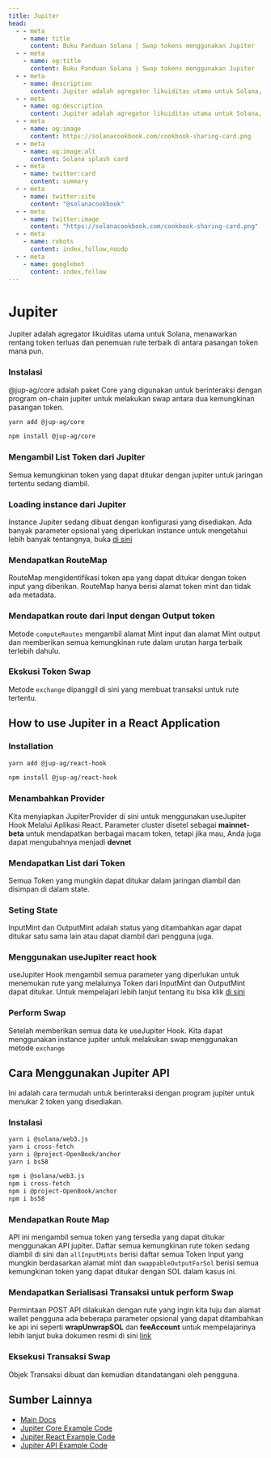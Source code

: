 ```yaml
---
title: Jupiter
head:
  - - meta
    - name: title
      content: Buku Panduan Solana | Swap tokens menggunakan Jupiter
  - - meta
    - name: og:title
      content: Buku Panduan Solana | Swap tokens menggunakan Jupiter
  - - meta
    - name: description
      content: Jupiter adalah agregator likuiditas utama untuk Solana, menawarkan rentang token terluas dan penemuan rute terbaik di antara pasangan token mana pun.
  - - meta
    - name: og:description
      content: Jupiter adalah agregator likuiditas utama untuk Solana, menawarkan rentang token terluas dan penemuan rute terbaik di antara pasangan token mana pun.
  - - meta
    - name: og:image
      content: https://solanacookbook.com/cookbook-sharing-card.png
  - - meta
    - name: og:image:alt
      content: Solana splash card
  - - meta
    - name: twitter:card
      content: summary
  - - meta
    - name: twitter:site
      content: "@solanacookbook"
  - - meta
    - name: twitter:image
      content: "https://solanacookbook.com/cookbook-sharing-card.png"
  - - meta
    - name: robots
      content: index,follow,noodp
  - - meta
    - name: googlebot
      content: index,follow
---
```


# Jupiter

Jupiter adalah agregator likuiditas utama untuk Solana, menawarkan rentang token terluas dan penemuan rute terbaik di antara pasangan token mana pun.

### Instalasi

@jup-ag/core adalah paket Core yang digunakan untuk berinteraksi dengan program on-chain jupiter untuk melakukan swap antara dua kemungkinan pasangan token.

<CodeGroup>
  <CodeGroupItem title="YARN" active>

```bash
yarn add @jup-ag/core
```

  </CodeGroupItem>

  <CodeGroupItem title="NPM">

```bash
npm install @jup-ag/core
```

  </CodeGroupItem>
</CodeGroup>

### Mengambil List  Token dari Jupiter

Semua kemungkinan token yang dapat ditukar dengan jupiter untuk jaringan tertentu sedang diambil.

<SolanaCodeGroup>
  <SolanaCodeGroupItem title="TS" active>

  <template v-slot:default>

@[code](@/code/jupiter/token-list/main.en.ts)

  </template>

  <template v-slot:preview>

@[code](@/code/jupiter/token-list/main.preview.en.ts)

  </template>

  </SolanaCodeGroupItem>

</SolanaCodeGroup>

### Loading instance dari Jupiter

Instance Jupiter sedang dibuat dengan konfigurasi yang disediakan. Ada banyak parameter opsional yang diperlukan instance untuk mengetahui lebih banyak tentangnya, buka [di sini](https://docs.jup.ag/jupiter-core/full-guide)

<SolanaCodeGroup>
  <SolanaCodeGroupItem title="TS" active>

  <template v-slot:default>

@[code](@/code/jupiter/loading-instance/main.en.ts)

  </template>

  <template v-slot:preview>

@[code](@/code/jupiter/loading-instance/main.preview.en.ts)

  </template>

  </SolanaCodeGroupItem>

</SolanaCodeGroup>

### Mendapatkan RouteMap

RouteMap mengidentifikasi token apa yang dapat ditukar dengan token input yang diberikan. RouteMap hanya berisi alamat token mint dan tidak ada metadata.

<SolanaCodeGroup>
  <SolanaCodeGroupItem title="TS" active>

  <template v-slot:default>

@[code](@/code/jupiter/route-map/main.en.ts)

  </template>

  <template v-slot:preview>

@[code](@/code/jupiter/route-map/main.preview.en.ts)

  </template>

  </SolanaCodeGroupItem>

</SolanaCodeGroup>

### Mendapatkan route dari Input dengan Output token

Metode `computeRoutes` mengambil alamat Mint input dan alamat Mint output dan memberikan semua kemungkinan rute dalam urutan harga terbaik terlebih dahulu.

<SolanaCodeGroup>
  <SolanaCodeGroupItem title="TS" active>

  <template v-slot:default>

@[code](@/code/jupiter/routes/main.en.ts)

  </template>

  <template v-slot:preview>

@[code](@/code/jupiter/routes/main.preview.en.ts)

  </template>

  </SolanaCodeGroupItem>

</SolanaCodeGroup>

### Ekskusi  Token Swap
Metode `exchange` dipanggil di sini yang membuat transaksi untuk rute tertentu.

<SolanaCodeGroup>
  <SolanaCodeGroupItem title="TS" active>

  <template v-slot:default>

@[code](@/code/jupiter/swap/main.en.ts)

  </template>

  <template v-slot:preview>

@[code](@/code/jupiter/swap/main.preview.en.ts)

  </template>

  </SolanaCodeGroupItem>

</SolanaCodeGroup>

## How to use Jupiter in a React Application

### Installation

<CodeGroup>
  <CodeGroupItem title="YARN" active>

```bash
yarn add @jup-ag/react-hook
```

  </CodeGroupItem>

  <CodeGroupItem title="NPM">

```bash
npm install @jup-ag/react-hook
```

  </CodeGroupItem>
</CodeGroup>

### Menambahkan  Provider

Kita menyiapkan JupiterProvider di sini untuk menggunakan useJupiter Hook Melalui Aplikasi React. Parameter cluster disetel sebagai **mainnet-beta** untuk mendapatkan berbagai macam token, tetapi jika mau, Anda juga dapat mengubahnya menjadi **devnet**

<SolanaCodeGroup>
  <SolanaCodeGroupItem title="TS" active>

  <template v-slot:default>

@[code](@/code/jupiter/providerSetup/main.en.ts)

  </template>

  <template v-slot:preview>

@[code](@/code/jupiter/providerSetup/main.preview.en.ts)

  </template>

  </SolanaCodeGroupItem>

</SolanaCodeGroup>

### Mendapatkan  List dari Token

Semua Token yang mungkin dapat ditukar dalam jaringan diambil dan disimpan di dalam state.

<SolanaCodeGroup>
  <SolanaCodeGroupItem title="TS" active>

  <template v-slot:default>

@[code](@/code/jupiter/react-token-list/main.en.ts)

  </template>

  <template v-slot:preview>

@[code](@/code/jupiter/react-token-list/main.preview.en.ts)

  </template>

  </SolanaCodeGroupItem>

</SolanaCodeGroup>

### Seting State

InputMint dan OutputMint adalah status yang ditambahkan agar dapat ditukar satu sama lain atau dapat diambil dari pengguna juga.

<SolanaCodeGroup>
  <SolanaCodeGroupItem title="TS" active>

  <template v-slot:default>

@[code](@/code/jupiter/inputSetup/main.en.ts)

  </template>

  <template v-slot:preview>

@[code](@/code/jupiter/inputSetup/main.preview.en.ts)

  </template>

  </SolanaCodeGroupItem>

</SolanaCodeGroup>

### Menggunakan useJupiter react hook

useJupiter Hook mengambil semua parameter yang diperlukan untuk menemukan rute yang melaluinya Token dari InputMint dan OutputMint dapat ditukar. Untuk mempelajari lebih lanjut tentang itu bisa klik [di sini](https://docs.jup.ag/jupiter-react/using-the-react-hook)

<SolanaCodeGroup>
  <SolanaCodeGroupItem title="TS" active>

  <template v-slot:default>

@[code](@/code/jupiter/useJupiter/main.en.ts)

  </template>

  <template v-slot:preview>

@[code](@/code/jupiter/useJupiter/main.preview.en.ts)

  </template>

  </SolanaCodeGroupItem>

</SolanaCodeGroup>

### Perform Swap

Setelah memberikan semua data ke useJupiter Hook. Kita dapat menggunakan instance jupiter untuk melakukan swap menggunakan metode `exchange`

<SolanaCodeGroup>
  <SolanaCodeGroupItem title="TS" active>

  <template v-slot:default>

@[code](@/code/jupiter/reactSwap/main.en.ts)

  </template>

  <template v-slot:preview>

@[code](@/code/jupiter/reactSwap/main.preview.en.ts)

  </template>

  </SolanaCodeGroupItem>

</SolanaCodeGroup>

## Cara Menggunakan Jupiter API

Ini adalah cara termudah untuk berinteraksi dengan program jupiter untuk menukar 2 token yang disediakan.

### Instalasi

<CodeGroup>
  <CodeGroupItem title="YARN" active>

```bash
yarn i @solana/web3.js
yarn i cross-fetch
yarn i @project-OpenBook/anchor
yarn i bs58
```

  </CodeGroupItem>

  <CodeGroupItem title="NPM">

```bash
npm i @solana/web3.js
npm i cross-fetch
npm i @project-OpenBook/anchor
npm i bs58
```

  </CodeGroupItem>
</CodeGroup>

### Mendapatkan Route Map

API ini mengambil semua token yang tersedia yang dapat ditukar menggunakan API jupiter. Daftar semua kemungkinan rute token sedang diambil di sini dan `allInputMints` berisi daftar semua Token Input yang mungkin berdasarkan alamat mint dan `swappableOutputForSol` berisi semua kemungkinan token yang dapat ditukar dengan SOL dalam kasus ini.

<SolanaCodeGroup>
  <SolanaCodeGroupItem title="TS" active>

  <template v-slot:default>

@[code](@/code/jupiter/retriveapi/main.en.ts)

  </template>

  <template v-slot:preview>

@[code](@/code/jupiter/retriveapi/main.preview.en.ts)

  </template>

  </SolanaCodeGroupItem>

</SolanaCodeGroup>

### Mendapatkan Serialisasi Transaksi untuk  perform Swap
Permintaan POST API dilakukan dengan rute yang ingin kita tuju dan alamat wallet pengguna ada beberapa parameter opsional yang dapat ditambahkan ke api ini seperti **wrapUnwrapSOL** dan **feeAccount** untuk mempelajarinya lebih lanjut buka dokumen resmi di sini [link](https://docs.jup.ag/jupiter-api/swap-api-for-solana)

<SolanaCodeGroup>
  <SolanaCodeGroupItem title="TS" active>

  <template v-slot:default>

@[code](@/code/jupiter/getTxapi/main.en.ts)

  </template>

  <template v-slot:preview>

@[code](@/code/jupiter/getTxapi/main.preview.en.ts)

  </template>

  </SolanaCodeGroupItem>

</SolanaCodeGroup>

### Eksekusi Transaksi Swap
Objek Transaksi dibuat dan kemudian ditandatangani oleh pengguna.

<SolanaCodeGroup>
  <SolanaCodeGroupItem title="TS" active>

  <template v-slot:default>

@[code](@/code/jupiter/executeapi/main.en.ts)

  </template>

  <template v-slot:preview>

@[code](@/code/jupiter/executeapi/main.preview.en.ts)

  </template>

  </SolanaCodeGroupItem>

</SolanaCodeGroup>

## Sumber Lainnya

- [Main Docs](https://docs.jup.ag/)
- [Jupiter Core Example Code](https://github.com/jup-ag/jupiter-core-example)
- [Jupiter React Example Code](https://github.com/jup-ag/jupiter-api-nextjs-example)
- [Jupiter API Example Code](https://github.com/jup-ag/api-arbs-example)
